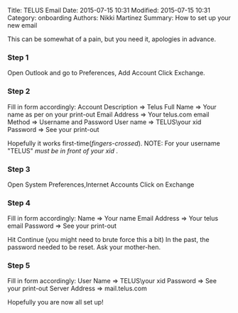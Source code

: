 Title: TELUS Email
Date: 2015-07-15 10:31
Modified: 2015-07-15 10:31
Category: onboarding
Authors: Nikki Martinez
Summary: How to set up your new email

This can be somewhat of a pain, but you need it, apologies in advance.

### Step 1
Open Outlook and go to Preferences, Add Account
Click Exchange.

### Step 2
Fill in form accordingly:
Account Description => Telus
Full Name => Your name as per on your print-out
Email Address => Your telus.com email
Method => Username and Password
User name => TELUS\your xid
Password => See your print-out

Hopefully it works first-time(*fingers-crossed*). NOTE: For your username "TELUS\" _must be in front of your xid_ .

### Step 3 
Open System Preferences,Internet Accounts
Click on Exchange

### Step 4
Fill in form accordingly:
Name => Your name
Email Address => Your telus email
Password => See your print-out

Hit Continue (you might need to brute force this a bit)
In the past, the password needed to be reset. Ask your mother-hen.

### Step 5
Fill in form accordingly:
User Name => TELUS\your xid
Password => See your print-out
Server Address => mail.telus.com

Hopefully you are now all set up!

